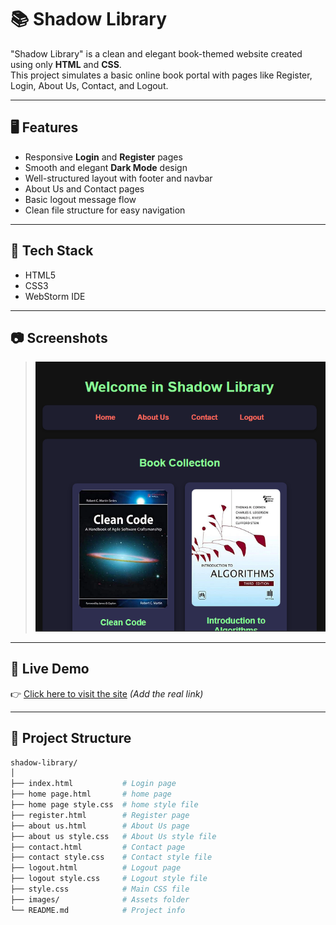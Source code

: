 # 📚 Shadow Library

"Shadow Library" is a clean and elegant book-themed website created using only **HTML** and **CSS**.  
This project simulates a basic online book portal with pages like Register, Login, About Us, Contact, and Logout.

---

## 🖥️ Features

- Responsive **Login** and **Register** pages
- Smooth and elegant **Dark Mode** design
- Well-structured layout with footer and navbar
- About Us and Contact pages
- Basic logout message flow
- Clean file structure for easy navigation

---

## 🚀 Tech Stack

- HTML5
- CSS3
- WebStorm IDE

---

## 📷 Screenshots

> ![shadow library Preview](/image/Screenshot%202025-04-16%20010431.png)

---

## 🔗 Live Demo

👉 [Click here to visit the site](https://Sh-algammal.github.io/shadow-library/) *(Add the real link)*

---

## 📂 Project Structure

```bash
shadow-library/
│
├── index.html           # Login page
├── home page.html       # home page
├── home page style.css  # home style file
├── register.html        # Register page
├── about us.html        # About Us page
├── about us style.css   # About Us style file
├── contact.html         # Contact page
├── contact style.css    # Contact style file
├── logout.html          # Logout page
├── logout style.css     # Logout style file
├── style.css            # Main CSS file
├── images/              # Assets folder
└── README.md            # Project info
